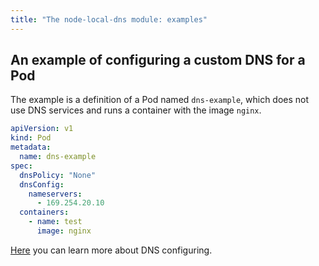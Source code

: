 ```yaml
---
title: "The node-local-dns module: examples"
---
```


## An example of configuring a custom DNS for a Pod

The example is a definition of a Pod named `dns-example`, which does not use DNS services and runs a container with the image `nginx`.

```yaml
apiVersion: v1
kind: Pod
metadata:
  name: dns-example
spec:
  dnsPolicy: "None"
  dnsConfig:
    nameservers:
      - 169.254.20.10
  containers:
    - name: test
      image: nginx
```

[Here](https://kubernetes.io/docs/concepts/services-networking/dns-pod-service/#pod-s-dns-config) you can learn more about DNS configuring.
